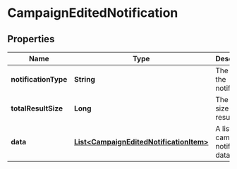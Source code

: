 

# CampaignEditedNotification

## Properties

Name | Type | Description | Notes
------------ | ------------- | ------------- | -------------
**notificationType** | **String** | The type of the notification |  [optional]
**totalResultSize** | **Long** | The total size of the result set. | 
**data** | [**List&lt;CampaignEditedNotificationItem&gt;**](CampaignEditedNotificationItem.md) | A list of campaign notification data. |  [optional]



